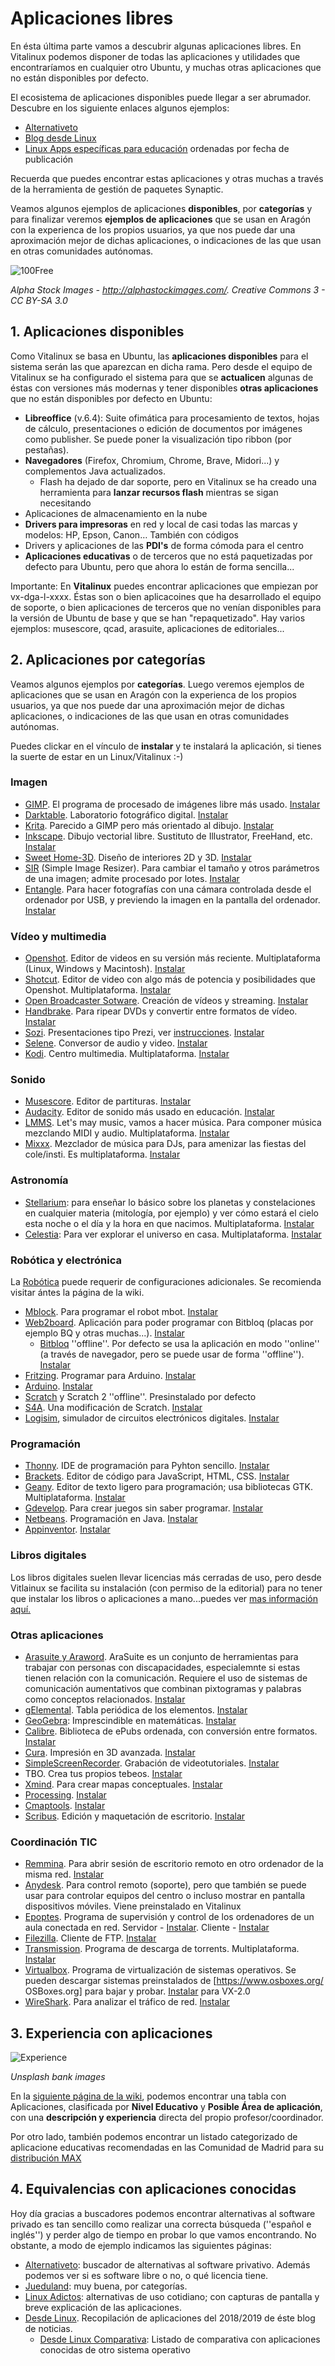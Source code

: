 # Aplicaciones libres

En ésta última parte vamos a descubrir algunas aplicaciones libres. En Vitalinux podemos disponer de todas las aplicaciones y utilidades que encontraríamos en cualquier otro Ubuntu, y muchas otras aplicaciones que no están disponibles por defecto.

El ecosistema de aplicaciones disponibles puede llegar a ser abrumador. Descubre en los siguiente enlaces algunos ejemplos:

* [Alternativeto](https://alternativeto.net/platform/linux/)
* [Blog desde Linux](https://blog.desdelinux.net/impresionante-lista-de-aplicaciones-y-herramientas-para-ubuntu-linux/)
* [Linux Apps específicas para educación](https://www.linux-apps.com/browse/cat/544/order/latest/) ordenadas por fecha de publicación

Recuerda que puedes encontrar estas aplicaciones y otras muchas a través de la herramienta de gestión de paquetes Synaptic.

Veamos algunos ejemplos de aplicaciones **disponibles**, por **categorías** y para finalizar veremos **ejemplos de aplicaciones** que se usan en Aragón con la experienca de los propios usuarios, ya que nos puede dar una aproximación mejor de dichas aplicaciones, o indicaciones de las que usan en otras comunidades autónomas.

![100Free](../img/parte3/100-free.png "100Free")
  
  *Alpha Stock Images - http://alphastockimages.com/.  Creative Commons 3 - CC BY-SA 3.0*

## 1. Aplicaciones disponibles

Como Vitalinux se basa en Ubuntu, las **aplicaciones disponibles** para el sistema serán las que aparezcan en dicha rama. Pero desde el equipo de Vitalinux se ha configurado el sistema para que se **actualicen** algunas de éstas con versiones más modernas y tener disponibles **otras aplicaciones** que no están disponibles por defecto en Ubuntu:

* **Libreoffice** (v.6.4): Suite ofimática para procesamiento de textos, hojas de cálculo, presentaciones o edición de documentos por imágenes como publisher. Se puede poner la visualización tipo ribbon (por pestañas).
* **Navegadores** (Firefox, Chromium, Chrome, Brave, Midori...) y complementos Java actualizados.
  * Flash ha dejado de dar soporte, pero en Vitalinux se ha creado una herramienta para **lanzar recursos flash** mientras se sigan necesitando
* Aplicaciones de almacenamiento en la nube
* **Drivers para impresoras** en red y local de casi todas las marcas y modelos: HP, Epson, Canon… También con códigos
* Drivers y aplicaciones de las **PDI's** de forma cómoda para el centro
* **Aplicaciones educativas** o de terceros que no está paquetizadas por defecto para Ubuntu, pero que ahora lo están de forma sencilla...

Importante: En **Vitalinux** puedes encontrar aplicaciones que empiezan por vx-dga-l-xxxx. Éstas son o bien aplicacoines que ha desarrollado el equipo de soporte, o bien aplicaciones de terceros que no venían disponibles para la versión de Ubuntu de base y que se han "repaquetizado". Hay varios ejemplos: musescore, qcad, arasuite, aplicaciones de editoriales...

## 2. Aplicaciones por categorías

Veamos algunos ejemplos por **categorías**. Luego veremos ejemplos de aplicaciones que se usan en Aragón con la experienca de los propios usuarios, ya que nos puede dar una aproximación mejor de dichas aplicaciones, o indicaciones de las que usan en otras comunidades autónomas.

Puedes clickar en el vínculo de **instalar** y te instalará la aplicación, si tienes la suerte de estar en un Linux/Vitalinux :-)

### Imagen

* [GIMP](https://www.gimp.org/). El programa de procesado de imágenes libre más usado. [Instalar](apt://gimp)
* [Darktable](https://www.darktable.org/). Laboratorio fotográfico digital. [Instalar](apt://darktable)
* [Krita](https://krita.org/en/download/krita-desktop/). Parecido a GIMP pero más orientado al dibujo. [Instalar](apt://krita)
* [Inkscape](https://inkscape.org/). Dibujo vectorial libre. Sustituto de Illustrator, FreeHand, etc. [Instalar](apt://inkscape)
* [Sweet Home-3D](http://sweethome3d.com/es/). Diseño de interiores 2D y 3D. [Instalar](apt://sweethome3d)
* [SIR](http://marek629.github.io/SIR/) (Simple Image Resizer). Para cambiar el tamaño y otros parámetros de una imagen; admite procesado por lotes. [Instalar](apt://sir)
* [Entangle](https://entangle-photo.org/). Para hacer fotografías con una cámara controlada desde el ordenador por USB, y previendo la imagen en la pantalla del ordenador. [Instalar](apt://entangle)

### Vídeo y multimedia

* [Openshot](https://www.openshot.org/). Editor de videos en su versión más reciente. Multiplataforma (Linux, Windows y Macintosh). [Instalar](apt://openshot)
* [Shotcut](https://www.shotcut.org/). Editor de video con algo más de potencia y posibilidades que Openshot. Multiplataforma. [Instalar](apt://vx-dga-l-shotcut)
* [Open Broadcaster Sotware](https://obsproject.com/). Creación de vídeos y streaming. [Instalar](apt://obs-studio)
* [Handbrake](https://handbrake.fr/). Para ripear DVDs y convertir entre formatos de vídeo. [Instalar](apt://handbrake)
* [Sozi](http://sozi.baierouge.fr/). Presentaciones tipo Prezi, ver [instrucciones](https://www.modelopresentacion.com/presentaciones-en-sozi). [Instalar](apt://sozi)
* [Selene](https://www.atareao.es/software/sonido/selene-media-converter/). Conversor de audio y video. [Instalar](apt://selene)
* [Kodi](https://kodi.tv/). Centro multimedia. Multiplataforma. [Instalar](apt://kodi)

### Sonido

* [Musescore](https://musescore.com/). Editor de partituras. [Instalar](apt://musescore)
* [Audacity](https://www.audacityteam.org/). Editor de sonido más usado en educación. [Instalar](apt://audacity)
* [LMMS](https://lmms.io/). Let's may music, vamos a hacer música. Para componer música mezclando MIDI y audio. Multiplataforma. [Instalar](apt://lmms)
* [Mixxx](https://mixxx.org/). Mezclador de música para DJs, para amenizar las fiestas del cole/insti. Es multiplataforma. [Instalar](apt://mixxx)

### Astronomía

* [Stellarium](http://stellarium.org/es/): para enseñar lo básico sobre los planetas y constelaciones en cualquier materia (mitología, por ejemplo) y ver cómo estará el cielo esta noche o el día y la hora en que nacimos. Multiplataforma. [Instalar](apt://stellarium)
* [Celestia](https://celestia.es/): Para ver explorar el universo en casa. Multiplataforma. [Instalar](apt://celestia)

### Robótica y electrónica

La [Robótica](https://wiki.vitalinux.educa.aragon.es/index.php/Rob%C3%B3tica_con_Vitalinux) puede requerir de configuraciones adicionales. Se recomienda visitar ántes la página de la wiki.

* [Mblock](http://www.mblock.cc/). Para programar el robot mbot. [Instalar](apt://mlink)
* [Web2board](https://github.com/bq/web2board). Aplicación para poder programar con Bitbloq (placas por ejemplo BQ y otras muchas...). [Instalar](apt://qssweb2board)
  * [Bitbloq](https://bitbloq.bq.com/#/) ''offline''. Por defecto se usa la aplicación en modo ''online'' (a través de navegador, pero se puede usar de forma ''offline''). [Instalar](apt://vx-dga-l-bitbloq-offline)
* [Fritzing](http://fritzing.org/home/). Programar para Arduino. [Instalar](apt://vx-dga-l-fritzing)
* [Arduino](https://www.arduino.cc/en/Main/Software). [Instalar](apt://vx-dga-l-arduino)
* [Scratch](https://scratch.mit.edu/) y Scratch 2 ''offline''. Presinstalado por defecto
* [S4A](http://s4a.cat/). Una modificación de Scratch. [Instalar](apt://s4a)
* [Logisim](http://www.cburch.com/logisim/download.html), simulador de circuitos electrónicos digitales. [Instalar](apt://logisim)

### Programación

* [Thonny](https://thonny.org/). IDE de programación para Pyhton sencillo. [Instalar](apt://thonny)
* [Brackets](http://brackets.io/). Editor de código para JavaScript, HTML, CSS. [Instalar](apt://brackets)
* [Geany](https://www.geany.org/). Editor de texto ligero para programación; usa bibliotecas GTK. Multiplataforma. [Instalar](apt://geany)
* [Gdevelop](https://gdevelop-app.com/es/). Para crear juegos sin saber programar. [Instalar](apt://vx-dga-l-gdevelop)
* [Netbeans](https://netbeans.org/). Programación en Java. [Instalar](apt://netbeans)
* [Appinventor](http://appinventor.mit.edu/explore/). [Instalar](apt://appinventor2-setup)

### Libros digitales

Los libros digitales suelen llevar licencias más cerradas de uso, pero desde Vitlainux se facilita su instalación (con permiso de la editorial) para no tener que instalar los libros o aplicaciones a mano...puedes ver [mas información aquí.](https://wiki.vitalinux.educa.aragon.es/index.php/Vitalinux/Libros_Digitales)

### Otras aplicaciones

* [Arasuite y Araword](https://sourceforge.net/projects/arasuite/). AraSuite es un conjunto de herramientas para trabajar con personas con discapacidades, especialemnte si estas tienen relación con la comunicación. Requiere el uso de sistemas de comunicación aumentativos que combinan pixtogramas y palabras como conceptos relacionados. [Instalar](apt://vx-dga-l-arasuite)
* [gElemental](http://freshmeat.sourceforge.net/projects/gelemental). Tabla periódica de los elementos. [Instalar](apt://gelemental)
* [GeoGebra](https://www.geogebra.org/): Imprescindible en matemáticas. [Instalar](apt://geogebra5)
* [Calibre](https://calibre-ebook.com/download). Biblioteca de ePubs ordenada, con conversión entre formatos. [Instalar](apt://calibre)
* [Cura](https://ultimaker.com/en/products/ultimaker-cura-software). Impresión en 3D avanzada. [Instalar](apt://vx-dga-l-cura)
* [SimpleScreenRecorder](https://www.maartenbaert.be/simplescreenrecorder/). Grabación de videotutoriales. [Instalar](apt://simplescreenrecorder)
* TBO. Crea tus propios tebeos. [Instalar](apt://tbo)
* [Xmind](https://www.xmind.net/). Para crear mapas conceptuales. [Instalar](apt://xmind)
* [Processing](https://processing.org/). [Instalar](apt://vx-dga-l-processing)
* [Cmaptools](https://cmap.ihmc.us/). [Instalar](apt://vx-dga-l-cmaptools)
* [Scribus](https://www.scribus.net/). Edición y maquetación de escritorio. [Instalar](apt://scribus)

### Coordinación TIC

* [Remmina](https://remmina.org/). Para abrir sesión de escritorio remoto en otro ordenador de la misma red. [Instalar](apt://remmina)
* [Anydesk](https://anydesk.es/escritorio-remoto). Para control remoto (soporte), pero que también se puede usar para controlar equipos del centro o incluso mostrar en pantalla dispositivos móviles. Viene preinstalado en Vitalinux
* [Epoptes](http://www.epoptes.org/). Programa de supervisión y control de los ordenadores de un aula conectada en red. Servidor - [Instalar](apt://vx-dga-l-epoptes-servidor). Cliente - [Instalar](apt://vx-dga-l-epoptes-cliente)
* [Filezilla](https://filezilla-project.org/). Cliente de FTP. [Instalar](apt://filezilla)
* [Transmission](https://transmissionbt.com/). Programa de descarga de torrents. Multiplataforma. [Instalar](apt://transmission)
* [Virtualbox](https://www.virtualbox.org/). Programa de virtualización de sistemas operativos. Se pueden descargar sistemas preinstalados de [https://www.osboxes.org/ OSBoxes.org] para bajar y probar. [Instalar](apt://virtualbox-6.1) para VX-2.0
* [WireShark](https://www.wireshark.org). Para analizar el tráfico de red. [Instalar](apt://wireshark)

## 3. Experiencia con aplicaciones

![Experience](../img/parte3/experience.png "Experience")

  *Unsplash bank images*

En la [siguiente página de la wiki](https://wiki.vitalinux.educa.aragon.es/index.php/Vitalinux/Ejemplo_uso_aplicaciones), podemos encontrar una tabla con Aplicaciones, clasificada por **Nivel Educativo** y **Posible Área de aplicación**, con una **descripción y experiencia** directa del propio profesor/coordinador.

Por otro lado, también podemos encontrar un listado categorizado de aplicacione educativas recomendadas en las Comunidad de Madrid para su [distribución MAX](https://www.educa2.madrid.org/web/max/-aplicaciones1)

## 4. Equivalencias con aplicaciones conocidas

Hoy día  gracias a buscadores podemos encontrar alternativas al software privado es tan sencillo como realizar una correcta búsqueda (''español e inglés'') y perder algo de tiempo en probar lo que vamos encontrando. No obstante, a modo de ejemplo indicamos las siguientes páginas:

* [Alternativeto](http://alternativeto.net/): buscador de alternativas al software privativo. Además podemos ver si es software libre o no, o qué licencia tiene.
* [Jueduland](http://jueduco.blogspot.com.es/2013/06/chuletario-de-aplicaciones-educativas.html): muy buena, por categorías.
* [Linux Adictos](http://www.linuxadictos.com/alternativas-linux-programas-windows.html): alternativas de uso cotidiano; con capturas de pantalla y breve explicación de las aplicaciones.
* [Desde Linux](https://blog.desdelinux.net/listado-aplicaciones-gnu-linux/). Recopilación de aplicaciones del 2018/2019 de éste blog de noticias.
  * [Desde Linux Comparativa](http://blog.desdelinux.net/listado-de-alternativas-libres-de-los-programas-de-windows): Listado de comparativa con aplicaciones conocidas de otro sistema operativo
